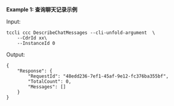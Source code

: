 **Example 1: 查询聊天记录示例**



Input: 

```
tccli ccc DescribeChatMessages --cli-unfold-argument  \
    --CdrId xx\
    --InstanceId 0
```

Output: 
```
{
    "Response": {
        "RequestId": "48edd236-7ef1-45af-9e12-fc376ba355bf",
        "TotalCount": 0,
        "Messages": []
    }
}
```

